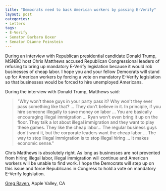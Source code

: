 ```yaml
---
title: "Democrats need to back American workers by passing E-Verify"
layout: post
categories:
- Letters
tags:
- E-Verify
- Senator Barbara Boxer
- Senator Dianne Feinstein
---
```


During an interview with Republican presidential candidate Donald Trump, MSNBC host Chris Matthews accused Republican Congressional leaders of refusing to bring up mandatory E-Verify legislation because it would rob businesses of cheap labor. I hope you and your fellow Democrats will stand up for American workers by forcing a vote on mandatory E-Verify legislation so that businesses would be forced to hire unemployed Americans.

During the interview with Donald Trump, Matthews said:

> "Why won't these guys in your party pass it? Why won't they ever pass something like that? ... They don't believe in it. In principle, if you hire someone illegally to save money on labor ... You are basically encouraging illegal immigration ... Ryan won't even bring it up on the floor. They talk a lot about illegal immigration and they want to play these games. They like the cheap labor... The regular business guys don't want it, but the corporate leaders want the cheap labor ... The way to stop illegal immigration is to stop illegal hiring ... It makes economic sense."

Chris Matthews is absolutely right. As long as businesses are not prevented from hiring illegal labor, illegal immigration will continue and American workers will be unable to find work. I hope the Democrats will step up on this issue and force Republicans in Congress to hold a vote on mandatory E-Verify legislation.

[Greg Raven](https://www.gregraven.org/), Apple Valley, CA